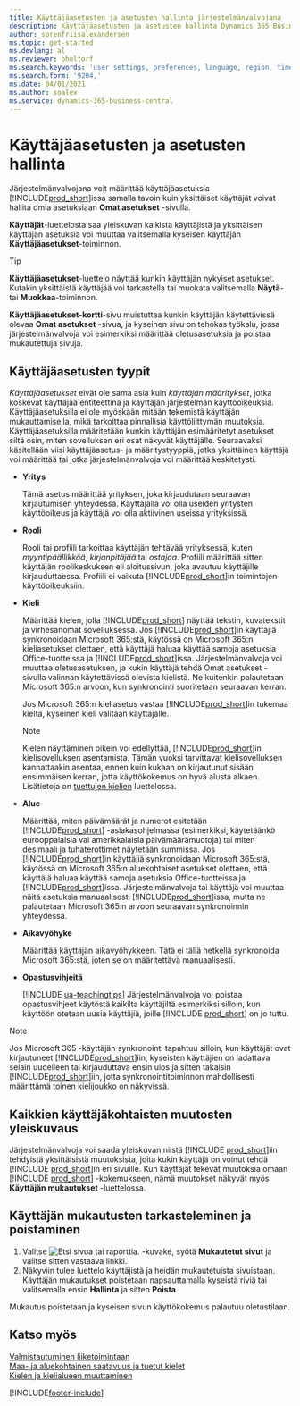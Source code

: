 ```yaml
---
title: Käyttäjäasetusten ja asetusten hallinta järjestelmänvalvojana
description: Käyttäjäasetusten ja asetusten hallinta Dynamics 365 Business Centralissa.
author: sorenfriisalexandersen
ms.topic: get-started
ms.devlang: al
ms.reviewer: bholtorf
ms.search.keywords: 'user settings, preferences, language, region, time zone, regional settings'
ms.search.form: '9204,'
ms.date: 04/01/2021
ms.author: soalex
ms.service: dynamics-365-business-central
---
```

# <a name="manage-user-settings-and-preferences"></a>Käyttäjäasetusten ja asetusten hallinta

Järjestelmänvalvojana voit määrittää käyttäjäasetuksia [!INCLUDE[prod_short](includes/prod_short.md)]issa samalla tavoin kuin yksittäiset käyttäjät voivat hallita omia asetuksiaan **Omat asetukset** -sivulla.  

**Käyttäjät**-luettelosta saa yleiskuvan kaikista käyttäjistä ja yksittäisen käyttäjän asetuksia voi muuttaa valitsemalla kyseisen käyttäjän **Käyttäjäasetukset**-toiminnon.

> [!TIP]
> **Käyttäjäasetukset**-luettelo näyttää kunkin käyttäjän nykyiset asetukset. Kutakin yksittäistä käyttäjää voi tarkastella tai muokata valitsemalla **Näytä**- tai **Muokkaa**-toiminnon.

**Käyttäjäasetukset-kortti**-sivu muistuttaa kunkin käyttäjän käytettävissä olevaa **Omat asetukset** -sivua, ja kyseinen sivu on tehokas työkalu, jossa järjestelmänvalvoja voi esimerkiksi määrittää oletusasetuksia ja poistaa mukautettuja sivuja.  

## <a name="types-of-user-settings"></a>Käyttäjäasetusten tyypit

*Käyttäjäasetukset* eivät ole sama asia kuin *käyttäjän määritykset*, jotka koskevat käyttäjää entiteettinä ja käyttäjän järjestelmän käyttöoikeuksia. Käyttäjäasetuksilla ei ole myöskään mitään tekemistä käyttäjän mukauttamisella, mikä tarkoittaa pinnallisia käyttöliittymän muutoksia. Käyttäjäasetuksilla määritetään kunkin käyttäjän esimääritetyt asetukset siltä osin, miten sovelluksen eri osat näkyvät käyttäjälle. Seuraavaksi käsitellään viisi käyttäjäasetus- ja määritystyyppiä, jotka yksittäinen käyttäjä voi määrittää tai jotka järjestelmänvalvoja voi määrittää keskitetysti.

* **Yritys**  

  Tämä asetus määrittää yrityksen, joka kirjaudutaan seuraavan kirjautumisen yhteydessä. Käyttäjällä voi olla useiden yritysten käyttöoikeus ja käyttäjä voi olla aktiivinen useissa yrityksissä.

* **Rooli**  

  Rooli tai profiili tarkoittaa käyttäjän tehtävää yrityksessä, kuten *myyntipäällikköä*, *kirjanpitäjää* tai *ostajaa*. Profiili määrittää sitten käyttäjän roolikeskuksen eli aloitussivun, joka avautuu käyttäjille kirjauduttaessa. Profiili ei vaikuta [!INCLUDE[prod_short](includes/prod_short.md)]in toimintojen käyttöoikeuksiin.  

* **Kieli**  

  Määrittää kielen, jolla [!INCLUDE[prod_short](includes/prod_short.md)] näyttää tekstin, kuvatekstit ja virhesanomat sovelluksessa. Jos [!INCLUDE[prod_short](includes/prod_short.md)]in käyttäjiä synkronoidaan Microsoft 365:stä, käytössä on Microsoft 365:n kieliasetukset olettaen, että käyttäjä haluaa käyttää samoja asetuksia Office-tuotteissa ja [!INCLUDE[prod_short](includes/prod_short.md)]issa. Järjestelmänvalvoja voi muuttaa oletusasetuksen, ja kukin käyttäjä tehdä Omat asetukset -sivulla valinnan käytettävissä olevista kielistä. Ne kuitenkin palautetaan Microsoft 365:n arvoon, kun synkronointi suoritetaan seuraavan kerran.

  Jos Microsoft 365:n kieliasetus vastaa [!INCLUDE[prod_short](includes/prod_short.md)]in tukemaa kieltä, kyseinen kieli valitaan käyttäjälle.  

  > [!NOTE]
  > Kielen näyttäminen oikein voi edellyttää, [!INCLUDE[prod_short](includes/prod_short.md)]in kielisovelluksen asentamista. Tämän vuoksi tarvittavat kielisovelluksen kannattaakin asentaa, ennen kuin kukaan on kirjautunut sisään ensimmäisen kerran, jotta käyttökokemus on hyvä alusta alkaen. Lisätietoja on [tuettujen kielien](/dynamics365/business-central/dev-itpro/compliance/apptest-countries-and-translations) luettelossa.  
  
* **Alue**  

  Määrittää, miten päivämäärät ja numerot esitetään [!INCLUDE[prod_short](includes/prod_short.md)] -asiakasohjelmassa (esimerkiksi, käytetäänkö eurooppalaisia vai amerikkalaisia päivämäärämuotoja) tai miten desimaali ja tuhaterottimet näytetään summissa. Jos [!INCLUDE[prod_short](includes/prod_short.md)]in käyttäjiä synkronoidaan Microsoft 365:stä, käytössä on Microsoft 365:n aluekohtaiset asetukset olettaen, että käyttäjä haluaa käyttää samoja asetuksia Office-tuotteissa ja [!INCLUDE[prod_short](includes/prod_short.md)]issa. Järjestelmänvalvoja tai käyttäjä voi muuttaa näitä asetuksia manuaalisesti [!INCLUDE[prod_short](includes/prod_short.md)]issa, mutta ne palautetaan Microsoft 365:n arvoon seuraavan synkronoinnin yhteydessä.

* **Aikavyöhyke**  

  Määrittää käyttäjän aikavyöhykkeen. Tätä ei tällä hetkellä synkronoida Microsoft 365:stä, joten se on määritettävä manuaalisesti.  

* **Opastusvihjeitä**

  [!INCLUDE [ua-teachingtips](includes/ua-teachingtips.md)] Järjestelmänvalvoja voi poistaa opastusvihjeet käytöstä kaikilta käyttäjiltä esimerkiksi silloin, kun käyttöön otetaan uusia käyttäjiä, joille [!INCLUDE [prod_short](includes/prod_short.md)] on jo tuttu.  

> [!NOTE]
> Jos Microsoft 365 -käyttäjän synkronointi tapahtuu silloin, kun käyttäjät ovat kirjautuneet [!INCLUDE[prod_short](includes/prod_short.md)]iin, kyseisten käyttäjien on ladattava selain uudelleen tai kirjauduttava ensin ulos ja sitten takaisin [!INCLUDE[prod_short](includes/prod_short.md)]iin, jotta synkronointitoiminnon mahdollisesti määrittämä toinen kielijoukko on näkyvissä.

## <a name="overview-of-all-user-specific-changes"></a>Kaikkien käyttäjäkohtaisten muutosten yleiskuvaus

Järjestelmänvalvoja voi saada yleiskuvan niistä [!INCLUDE [prod_short](includes/prod_short.md)]iin tehdyistä yksittäisistä muutoksista, joita kukin käyttäjä on voinut tehdä [!INCLUDE [prod_short](includes/prod_short.md)]in eri sivuille. Kun käyttäjät tekevät muutoksia omaan [!INCLUDE [prod_short](includes/prod_short.md)] -kokemukseen, nämä muutokset näkyvät myös **Käyttäjän mukautukset** -luettelossa. <!--Administrators can also set these settings for users before they log in the first time, so users do not have to do it themselves, providing them a better *getting started* experience.-->

<!-- >[!NOTE]
> User personalizations do not have anything to do with the *personal* lightweight changes a user can make to the user experience.-->

## <a name="to-review-or-delete-user-personalizations"></a>Käyttäjän mukautusten tarkasteleminen ja poistaminen

1. Valitse ![Etsi sivua tai raporttia.](media/ui-search/search_small.png "Etsi sivua tai raporttia -kuvake") -kuvake, syötä **Mukautetut sivut** ja valitse sitten vastaava linkki.
2. Näkyviin tulee luettelo käyttäjistä ja heidän mukautetuista sivuistaan. Käyttäjän mukautukset poistetaan napsauttamalla kyseistä riviä tai valitsemalla ensin **Hallinta** ja sitten **Poista**.

Mukautus poistetaan ja kyseisen sivun käyttökokemus palautuu oletustilaan.

## <a name="see-also"></a>Katso myös

[Valmistautuminen liiketoimintaan](ui-get-ready-business.md)  
[Maa- ja aluekohtainen saatavuus ja tuetut kielet](/dynamics365/business-central/dev-itpro/compliance/apptest-countries-and-translations)  
[Kielen ja kielialueen muuttaminen](about-locale-language.md)  

[!INCLUDE[footer-include](includes/footer-banner.md)]
